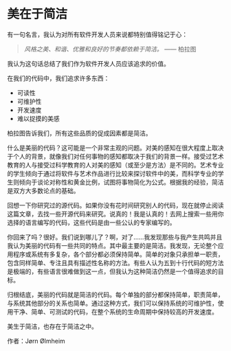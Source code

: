 # 美在于简洁

有一句名言，我认为对所有软件开发人员来说都特别值得铭记于心：

> *风格之美、和谐、优雅和良好的节奏都依赖于简洁。* —— 柏拉图

我认为这句话总结了我们作为软件开发人员应该追求的价值。

在我们的代码中，我们追求许多东西：

- 可读性
- 可维护性
- 开发速度
- 难以捉摸的美感

柏拉图告诉我们，所有这些品质的促成因素都是简洁。

什么是美丽的代码？这可能是一个非常主观的问题。对美的感知在很大程度上取决于个人的背景，就像我们对任何事物的感知都取决于我们的背景一样。接受过艺术教育的人与接受过科学教育的人对美的感知（或至少是方法）是不同的。艺术专业的学生倾向于通过将软件与艺术作品进行比较来探讨软件中的美，而科学专业的学生则倾向于谈论对称性和黄金比例，试图将事物简化为公式。根据我的经验，简洁是双方大多数论点的基础。

回想一下你研究过的源代码。如果你没有花时间研究别人的代码，现在就停止阅读这篇文章，去找一些开源代码来研究。说真的！我是认真的！去网上搜索一些用你选择的语言编写的代码，这些代码是由一些公认的专家编写的。

你回来了吗？很好。我们说到哪儿了？啊，对了……我发现那些与我产生共鸣并且我认为美丽的代码有一些共同的特点。其中最主要的是简洁。我发现，无论整个应用程序或系统有多复杂，各个部分都必须保持简单。简单的对象只承担单一职责，包含同样简单、专注且具有描述性名称的方法。有些人认为五到十行代码的短方法是极端的，有些语言很难做到这一点，但我认为这种简洁仍然是一个值得追求的目标。

归根结底，美丽的代码就是简洁的代码。每个单独的部分都保持简单，职责简单，与系统其他部分的关系也简单。通过这种方式，我们可以保持系统的可维护性，使用干净、简单、可测试的代码，在整个系统的生命周期中保持较高的开发速度。

美生于简洁，也存在于简洁之中。

作者：Jørn Ølmheim